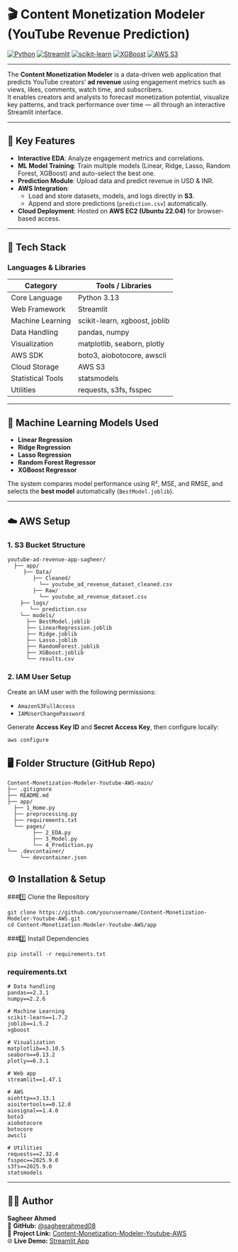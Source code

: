 # 🎬 Content Monetization Modeler (YouTube Revenue Prediction)
[![Python](https://img.shields.io/badge/Python-3.13-3776AB?logo=python)](https://www.python.org/)
[![Streamlit](https://img.shields.io/badge/Streamlit-1.47.1-FF4B4B?logo=streamlit)](https://streamlit.io/)
[![scikit-learn](https://img.shields.io/badge/scikit--learn-1.7.2-F7931E?logo=scikit-learn)](https://scikit-learn.org/)
[![XGBoost](https://img.shields.io/badge/XGBoost-Latest-EC4D37?logo=xgboost)](https://xgboost.ai/)
[![AWS S3](https://img.shields.io/badge/AWS-S3-FF9900?logo=amazon-aws)](https://aws.amazon.com/s3/)


---
The **Content Monetization Modeler** is a data-driven web application that predicts YouTube creators’ **ad revenue** using engagement metrics such as views, likes, comments, watch time, and subscribers.  
It enables creators and analysts to forecast monetization potential, visualize key patterns, and track performance over time — all through an interactive Streamlit interface.

---

## 🚀 Key Features
- **Interactive EDA**: Analyze engagement metrics and correlations.
- **ML Model Training**: Train multiple models (Linear, Ridge, Lasso, Random Forest, XGBoost) and auto-select the best one.
- **Prediction Module**: Upload data and predict revenue in USD & INR.
- **AWS Integration**:
  - Load and store datasets, models, and logs directly in **S3**.
  - Append and store predictions (`prediction.csv`) automatically.
- **Cloud Deployment**: Hosted on **AWS EC2 (Ubuntu 22.04)** for browser-based access.

---

## 🧠 Tech Stack

### **Languages & Libraries**
| Category | Tools / Libraries |
|-----------|------------------|
| Core Language | Python 3.13 |
| Web Framework | Streamlit |
| Machine Learning | scikit-learn, xgboost, joblib |
| Data Handling | pandas, numpy |
| Visualization | matplotlib, seaborn, plotly |
| AWS SDK | boto3, aiobotocore, awscli |
| Cloud Storage | AWS S3 |
| Statistical Tools | statsmodels |
| Utilities | requests, s3fs, fsspec |

---

## 🧩 Machine Learning Models Used
- **Linear Regression**
- **Ridge Regression**
- **Lasso Regression**
- **Random Forest Regressor**
- **XGBoost Regressor**

The system compares model performance using R², MSE, and RMSE, and selects the **best model** automatically (`BestModel.joblib`).

---

## ☁️ AWS Setup

### 1. **S3 Bucket Structure**
```
youtube-ad-revenue-app-sagheer/
  ├── app/
     ├── Data/
        ├── Cleaned/
          └── youtube_ad_revenue_dataset_cleaned.csv
        ├── Raw/
          └── youtube_ad_revenue_dataset.csv
    ├── logs/
       └── prediction.csv
    └── models/
      ├── BestModel.joblib
      ├── LinearRegression.joblib
      ├── Ridge.joblib
      ├── Lasso.joblib
      ├── RandomForest.joblib
      ├── XGBoost.joblib
      └── results.csv
```

### 2. **IAM User Setup**
Create an IAM user with the following permissions:
- `AmazonS3FullAccess`
- `IAMUserChangePassword`

Generate **Access Key ID** and **Secret Access Key**, then configure locally:
```bash
aws configure
```

## 🖥️ Folder Structure (GitHub Repo)
```
Content-Monetization-Modeler-Youtube-AWS-main/
├── .gitignore
├── README.md
├── app/
  ├── 1_Home.py
  ├── preprocessing.py
  ├── requirements.txt
  └── pages/
        ├── 2_EDA.py
        ├── 3_Model.py
        └── 4_Prediction.py
└── .devcontainer/
    └── devcontainer.json
```

## ⚙️ Installation & Setup

###1️⃣ Clone the Repository
```
git clone https://github.com/yourusername/Content-Monetization-Modeler-Youtube-AWS.git
cd Content-Monetization-Modeler-Youtube-AWS/app
```

###2️⃣ Install Dependencies
```
pip install -r requirements.txt
```

### requirements.txt
```
# Data handling
pandas==2.3.1
numpy==2.2.6

# Machine Learning
scikit-learn==1.7.2
joblib==1.5.2
xgboost

# Visualization
matplotlib==3.10.5
seaborn==0.13.2
plotly==6.3.1

# Web app
streamlit==1.47.1

# AWS
aiohttp==3.13.1
aioitertools==0.12.0
aiosignal==1.4.0
boto3
aiobotocore
botocore
awscli

# Utilities
requests==2.32.4
fsspec==2025.9.0
s3fs==2025.9.0
statsmodels
```
---
## 👨‍💻 Author

**Sagheer Ahmed**  
🔗 **GitHub:** [@sagheerahmed08](https://github.com/sagheerahmed08)  
📂 **Project Link:** [Content-Monetization-Modeler-Youtube-AWS](https://github.com/sagheerahmed08/Content-Monetization-Modeler-Youtube-AWS)  
🌐 **Live Demo:** [Streamlit App](https://content-monetization-modeler-youtube-aws.streamlit.app/)

